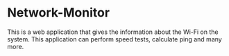 # Network-Monitor
This is a web application that gives the information about the Wi-Fi on the system. This application can perform speed tests, calculate ping and many more.
